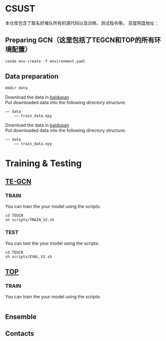 # CSUST
本仓库包含了取名好难队所有的源代码以及训练、测试指令等。
百度网盘地址：
## Preparing GCN（这里包括了TEGCN和TOP的所有环境配置）
```
conda env create -f environment.yaml
```
## Data preparation
```
mkdir data
```  
Download the data in [baidupan](https://github.com/xieyulai/UAVHuman_For_TE-GCN)  
Put downloaded data into the following directory structure:
```
—— data
    —— train_data.npy
```
Download the data in [baidupan](https://github.com/xieyulai/UAVHuman_For_TE-GCN)  
Put downloaded data into the following directory structure:

```
—— data
    —— train_data.npy
```

# Training & Testing
## [TE-GCN](https://github.com/xieyulai/TE-GCN)
### TRAIN
You can train the your model using the scripts:
```
cd TEGCN
sh scripts/TRAIN_V2.sh
```

### TEST
You can test the your model using the scripts:
```
cd TEGCN
sh scripts/EVAL_V2.sh
```
## [TOP](https://github.com/liujf69/ICMEW2024-Track10)
### TRAIN
You can train the your model using the scripts:
```

```

## Ensemble

## Contacts

